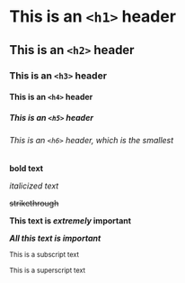 # This is an `<h1>` header
## This is an `<h2>` header
### This is an `<h3>` header
#### This is an `<h4>` header
##### This is an `<h5>` header
###### This is an `<h6>` header, which is the smallest

**bold text**

*italicized text*

~~strikethrough~~

**This text is _extremely_ important**

***All this text is important***

<sub>This is a subscript text</sub>

<sup>This is a superscript text</sup>


